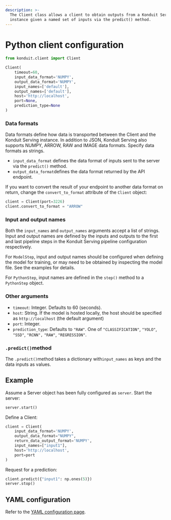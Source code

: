 ```yaml
---
description: >-
  The Client class allows a client to obtain outputs from a Konduit Serving
  instance given a named set of inputs via the predict() method.
---
```


# Python client configuration

```python
from konduit.client import Client 

Client(
    timeout=60,
    input_data_format='NUMPY',
    output_data_format='NUMPY',
    input_names=['default'],
    output_names=['default'],
    host='http://localhost',
    port=None, 
    prediction_type=None
)
```

### Data formats

Data formats define how data is transported between the Client and the Konduit Serving instance. In addition to JSON, Konduit Serving also supports NUMPY, ARROW, RAW and IMAGE data formats. Specify data formats as strings. 

* `input_data_format` defines the data format of inputs sent to the server via the `predict()` method.
* `output_data_format`defines the data format returned by the API endpoint.

If you want to convert the result of your endpoint to another data format on return, change the `convert_to_format` attribute of the `Client` object: 

```python
client = Client(port=3226)
client.convert_to_format = "ARROW"
```

### Input and output names

Both the `input_names` and `output_names` arguments accept a list of strings. Input and output names are defined by the inputs and outputs to the first and last pipeline steps in the Konduit Serving pipeline configuration respectively. 

For `ModelStep`, input and output names should be configured when defining the model for training, or may need to be obtained by inspecting the model file. See the examples for details.  

For `PythonStep`, input names are defined in the `step()` method to a `PythonStep` object.

### Other arguments 

* `timeout`: Integer. Defaults to 60 \(seconds\). 
* `host`: String. If the model is hosted locally, the host should be specified as `http://localhost` \(the default argument\) 
* `port`: Integer. 
* `prediction_type`: Defaults to `"RAW"`. One of `"CLASSIFICATION"`, `"YOLO"`, `"SSD"`, `"RCNN",` `"RAW"`, `"REGRESSION"`.

### `.predict()`method

The `.predict()`method takes a dictionary with`input_names` as keys and the data inputs as values. 

## Example

Assume a Server object has been fully configured as `server`. Start the server:

```python
server.start()
```

Define a Client:

```python
client = Client(
    input_data_format='NUMPY',
    output_data_format="NUMPY",
    return_data_output_format='NUMPY',
    input_names=["input1"],
    host='http://localhost', 
    port=port
)
```

Request for a prediction: 

```python
client.predict({"input1": np.ones(5)})
server.stop()
```

## YAML configuration 

Refer to the [YAML configuration page](../yaml-configurations.md#client). 

